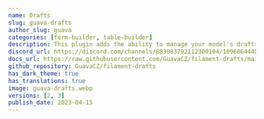 ```yaml
---
name: Drafts
slug: guava-drafts
author_slug: guava
categories: [form-builder, table-builder]
description: This plugin adds the ability to manage your model's drafts and revisions in your filament resources.
discord_url: https://discord.com/channels/883083792112300104/1096864448880316587
docs_url: https://raw.githubusercontent.com/GuavaCZ/filament-drafts/main/README.md
github_repository: GuavaCZ/filament-drafts
has_dark_theme: true
has_translations: true
image: guava-drafts.webp
versions: [2, 3]
publish_date: 2023-04-15
---
```

